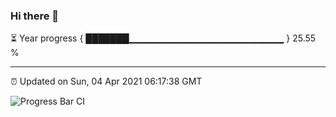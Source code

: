 ### Hi there 👋

⏳ Year progress { ███████▁▁▁▁▁▁▁▁▁▁▁▁▁▁▁▁▁▁▁▁▁▁▁ } 25.55 %

---

⏰ Updated on Sun, 04 Apr 2021 06:17:38 GMT

![Progress Bar CI](https://github.com/liununu/liununu/workflows/Progress%20Bar%20CI/badge.svg)

